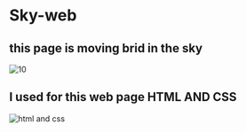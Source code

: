# Sky-web
## this page is moving brid in the sky
![10](https://user-images.githubusercontent.com/54937863/89525852-1fd9b500-d7e7-11ea-838a-c37695582669.png)

## I used for this web page HTML AND CSS
![html and css](https://user-images.githubusercontent.com/54937863/89525865-2405d280-d7e7-11ea-8580-acb852e93da2.jpg)
